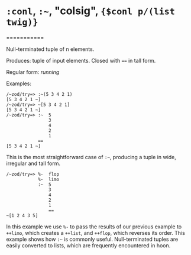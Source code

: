 # `:conl`, `:~`, "colsig", `{$conl p/(list twig)}`
===========

Null-terminated tuple of n elements.

Produces: tuple of input elements. Closed with `==` in tall form.

Regular form: *running*

Examples:

    /~zod/try=> :~(5 3 4 2 1)
    [5 3 4 2 1 ~]
    /~zod/try=> ~[5 3 4 2 1]
    [5 3 4 2 1 ~]
    /~zod/try=> :~  5
                    3
                    4
                    2
                    1
                ==
    [5 3 4 2 1 ~]

This is the most straightforward case of `:~`, producing a tuple in wide, irregular and tall form.

    /~zod/try=> %-  flop
                %-  limo
                :~  5
                    3
                    4
                    2
                    1
                    ==
    ~[1 2 4 3 5]

In this example we use `%-` to pass the results of our previous example
to `++limo`, which creates a `++list`, and `++flop`, which
reverses its order. This example shows how `:~` is commonly useful.
Null-terminated tuples are easily converted to lists, which are
frequently encountered in hoon.
